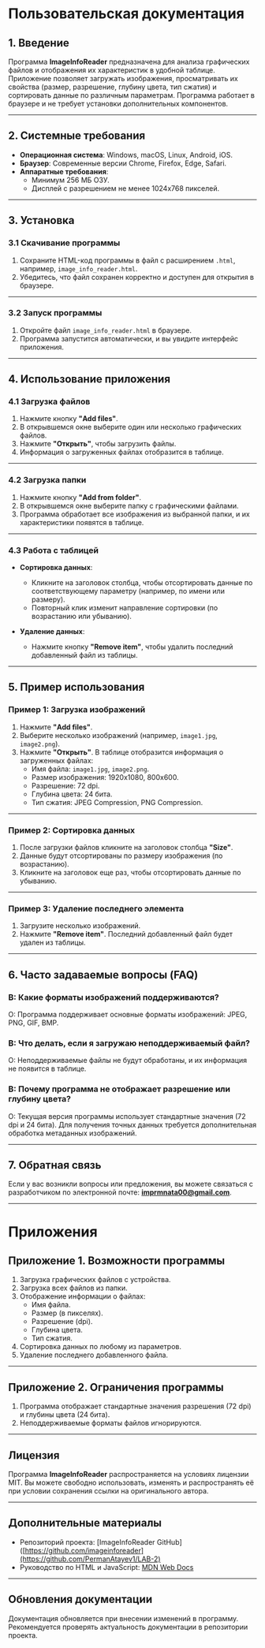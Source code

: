 # Пользовательская документация

## 1. Введение

Программа **ImageInfoReader** предназначена для анализа графических файлов и отображения их характеристик в удобной таблице. Приложение позволяет загружать изображения, просматривать их свойства (размер, разрешение, глубину цвета, тип сжатия) и сортировать данные по различным параметрам. Программа работает в браузере и не требует установки дополнительных компонентов.

---

## 2. Системные требования

- **Операционная система**: Windows, macOS, Linux, Android, iOS.
- **Браузер**: Современные версии Chrome, Firefox, Edge, Safari.
- **Аппаратные требования**:
  - Минимум 256 МБ ОЗУ.
  - Дисплей с разрешением не менее 1024x768 пикселей.

---

## 3. Установка

### 3.1 Скачивание программы

1. Сохраните HTML-код программы в файл с расширением `.html`, например, `image_info_reader.html`.
2. Убедитесь, что файл сохранен корректно и доступен для открытия в браузере.

---

### 3.2 Запуск программы

1. Откройте файл `image_info_reader.html` в браузере.
2. Программа запустится автоматически, и вы увидите интерфейс приложения.

---

## 4. Использование приложения

### 4.1 Загрузка файлов

1. Нажмите кнопку **"Add files"**.
2. В открывшемся окне выберите один или несколько графических файлов.
3. Нажмите **"Открыть"**, чтобы загрузить файлы.
4. Информация о загруженных файлах отобразится в таблице.

---

### 4.2 Загрузка папки

1. Нажмите кнопку **"Add from folder"**.
2. В открывшемся окне выберите папку с графическими файлами.
3. Программа обработает все изображения из выбранной папки, и их характеристики появятся в таблице.

---

### 4.3 Работа с таблицей

- **Сортировка данных**:
  - Кликните на заголовок столбца, чтобы отсортировать данные по соответствующему параметру (например, по имени или размеру).
  - Повторный клик изменит направление сортировки (по возрастанию или убыванию).

- **Удаление данных**:
  - Нажмите кнопку **"Remove item"**, чтобы удалить последний добавленный файл из таблицы.

---

## 5. Пример использования

### Пример 1: Загрузка изображений

1. Нажмите **"Add files"**.
2. Выберите несколько изображений (например, `image1.jpg`, `image2.png`).
3. Нажмите **"Открыть"**. В таблице отобразится информация о загруженных файлах:
   - Имя файла: `image1.jpg`, `image2.png`.
   - Размер изображения: 1920x1080, 800x600.
   - Разрешение: 72 dpi.
   - Глубина цвета: 24 бита.
   - Тип сжатия: JPEG Compression, PNG Compression.

---

### Пример 2: Сортировка данных

1. После загрузки файлов кликните на заголовок столбца **"Size"**.
2. Данные будут отсортированы по размеру изображения (по возрастанию).
3. Кликните на заголовок еще раз, чтобы отсортировать данные по убыванию.

---

### Пример 3: Удаление последнего элемента

1. Загрузите несколько изображений.
2. Нажмите **"Remove item"**. Последний добавленный файл будет удален из таблицы.

---

## 6. Часто задаваемые вопросы (FAQ)

### В: Какие форматы изображений поддерживаются?
О: Программа поддерживает основные форматы изображений: JPEG, PNG, GIF, BMP.

### В: Что делать, если я загружаю неподдерживаемый файл?
О: Неподдерживаемые файлы не будут обработаны, и их информация не появится в таблице.

### В: Почему программа не отображает разрешение или глубину цвета?
О: Текущая версия программы использует стандартные значения (72 dpi и 24 бита). Для получения точных данных требуется дополнительная обработка метаданных изображений.

---

## 7. Обратная связь

Если у вас возникли вопросы или предложения, вы можете связаться с разработчиком по электронной почте: **imprmnata00@gmail.com**.

---

# Приложения

## Приложение 1. Возможности программы

1. Загрузка графических файлов с устройства.
2. Загрузка всех файлов из папки.
3. Отображение информации о файлах:
   - Имя файла.
   - Размер (в пикселях).
   - Разрешение (dpi).
   - Глубина цвета.
   - Тип сжатия.
4. Сортировка данных по любому из параметров.
5. Удаление последнего добавленного файла.

---

## Приложение 2. Ограничения программы

1. Программа отображает стандартные значения разрешения (72 dpi) и глубины цвета (24 бита).
2. Неподдерживаемые форматы файлов игнорируются.

---

## Лицензия

Программа **ImageInfoReader** распространяется на условиях лицензии MIT. Вы можете свободно использовать, изменять и распространять её при условии сохранения ссылки на оригинального автора.

---

## Дополнительные материалы

- Репозиторий проекта: [ImageInfoReader GitHub]([https://github.com/imageinforeader](https://github.com/PermanAtayev1/LAB-2)
- Руководство по HTML и JavaScript: [MDN Web Docs](https://developer.mozilla.org/)

---

## Обновления документации

Документация обновляется при внесении изменений в программу. Рекомендуется проверять актуальность документации в репозитории проекта.
